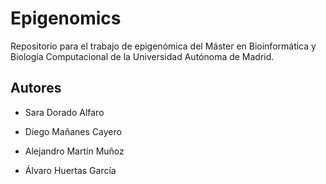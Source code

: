 # Epigenomics

Repositorio para el trabajo de epigenómica del Máster en Bioinformática y Biología Computacional de la Universidad Autónoma de Madrid. 

## Autores

* Sara Dorado Alfaro

* Diego Mañanes Cayero

* Alejandro Martín Muñoz

* Álvaro Huertas García
